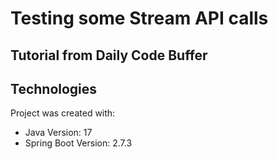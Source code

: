 # Testing some Stream API calls
## Tutorial from Daily Code Buffer

## Technologies
Project was created with:
* Java Version: 17
* Spring Boot Version: 2.7.3
